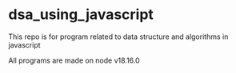 # dsa_using_javascript
This repo is for program related to data structure and algorithms in javascript

All programs are made on node v18.16.0